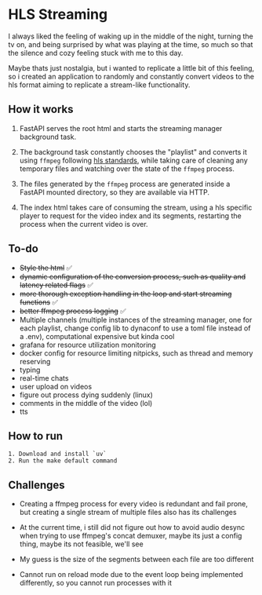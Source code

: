 # HLS Streaming

I always liked the feeling of waking up in the middle of the night, turning the tv on, and being surprised by what was playing at the time, so much so that the silence and cozy feeling stuck with me to this day.

Maybe thats just nostalgia, but i wanted to replicate a little bit of this feeling, so i created an application to randomly and constantly convert videos to the hls format aiming to replicate a stream-like functionality.

## How it works

1. FastAPI serves the root html and starts the streaming manager background task.

2. The background task constantly chooses the "playlist" and converts it using `ffmpeg` following [hls standards](https://en.wikipedia.org/wiki/HTTP_Live_Streaming), while taking care of cleaning any temporary files and watching over the state of the `ffmpeg` process.

3. The files generated by the `ffmpeg` process are generated inside a FastAPI mounted directory, so they are available via HTTP.

4. The index html takes care of consuming the stream, using a hls specific player to request for the video index and its segments, restarting the process when the current video is over.

## To-do

- ~~Style the html~~ ✅
- ~~dynamic configuration of the conversion process, such as quality and latency related flags~~ ✅
- ~~more thorough exception handling in the loop and start streaming functions~~ ✅
- ~~better ffmpeg process logging~~ ✅
- Multiple channels (multiple instances of the streaming manager, one for each playlist, change config lib to dynaconf to use a toml file instead of a .env), computational expensive but kinda cool
- grafana for resource utilization monitoring
- docker config for resource limiting nitpicks, such as thread and memory reserving
- typing
- real-time chats
- user upload on videos
- figure out process dying suddenly (linux)
- comments in the middle of the video (lol)
- tts

## How to run

    1. Download and install `uv`
    2. Run the make default command

## Challenges

- Creating a ffmpeg process for every video is redundant and fail prone, but creating a single stream of multiple files also has its challenges

- At the current time, i still did not figure out how to avoid audio desync when trying to use ffmpeg's concat demuxer, maybe its just a config thing, maybe its not feasible, we'll see

- My guess is the size of the segments between each file are too different

- Cannot run on reload mode due to the event loop being implemented differently, so you cannot run processes with it
